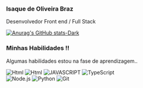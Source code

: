 ### Isaque de Oliveira Braz 
<p> Desenvolvedor Front end / Full Stack </p>

[![Anurag's GitHub stats-Dark](https://github-readme-stats.vercel.app/api?username=IsaqueBraz17&show_icons=true&theme=dark#gh-dark-mode-only)](https://github.com/anuraghazra/github-readme-stats#gh-dark-mode-only)
<!--[![Top Langs](https://github-readme-stats.vercel.app/api/top-langs/?username=IsaqueBraz17&layout=donut)](https://github.com/IsaqueBraz17/github-readme-stats)-->

### Minhas Habilidades !!
<p>Algumas habilidades estou na fase de aprendizagem..</p>
<div style="display:inline-block">
  <img align="center "alt="Html" src="https://img.shields.io/badge/HTML5-E34F26?style=for-the-badge&logo=html5&logoColor=white"/>
  <img align="center "alt="Html" src="https://img.shields.io/badge/CSS3-1572B6?style=for-the-badge&logo=css3&logoColor=white"/>
  <img align="center "alt="JAVASCRIPT" src="https://img.shields.io/badge/JavaScript-F7DF1E?style=for-the-badge&logo=javascript&logoColor=black"/>
  <img align="center "alt="TypeScript" src="https://img.shields.io/badge/TypeScript-007ACC?style=for-the-badge&logo=typescript&logoColor=white"/><br>
  <img align="center "alt="Node.js" src="https://img.shields.io/badge/Node.js-43853D?style=for-the-badge&logo=node.js&logoColor=white"/>
  <img align="center "alt="Python" src="https://img.shields.io/badge/Python-14354C?style=for-the-badge&logo=python&logoColor=white"/>
  <img align="center "alt="Git" src="https://img.shields.io/badge/GIT-E44C30?style=for-the-badge&logo=git&logoColor=white"/>
  
</div>



